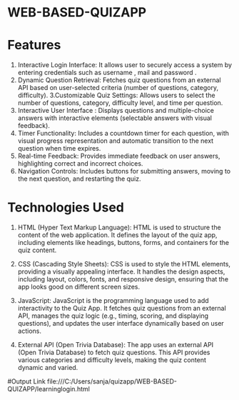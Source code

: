 # WEB-BASED-QUIZAPP

# Features
 1. Interactive Login Interface: It allows user to securely access a system by entering credentials such as username , mail and password .
 2. Dynamic Question Retrieval: Fetches quiz questions from an external API based on user-selected criteria (number of questions, category, difficulty).
 3.Customizable Quiz Settings:  Allows users to select the number of questions, category, difficulty level, and time per question.
 4. Interactive User Interface : Displays questions and multiple-choice answers with interactive elements (selectable answers with visual feedback).
 5. Timer Functionality: Includes a countdown timer for each question, with visual progress representation and automatic transition to the next question when time expires.
 6. Real-time Feedback: Provides immediate feedback on user answers, highlighting correct and incorrect choices.
 7. Navigation Controls: Includes buttons for submitting answers, moving to the next question, and restarting the quiz.

# Technologies Used
  1. HTML (Hyper Text Markup Language):
     HTML is used to structure the content of the web application. It defines the layout of the quiz  app, including elements like headings, buttons, forms, and containers for the quiz content.
 
   2. CSS (Cascading Style Sheets):
      CSS is used to style the HTML elements, providing a visually appealing interface. It handles the design aspects, including layout, colors, fonts, and responsive design, ensuring that the app looks good on different screen sizes.
 
   3. JavaScript:
     JavaScript is the programming language used to add interactivity to the Quiz App. It fetches quiz questions from an external API, manages the quiz logic (e.g., timing, scoring, and displaying questions), and updates the user interface dynamically based on user actions.
 
   4. External API (Open Trivia Database):
     The app uses an external API (Open Trivia Database) to fetch quiz questions. This API provides various categories and difficulty levels, making the quiz content dynamic and varied.

#Output Link
 file:///C:/Users/sanja/quizapp/WEB-BASED-QUIZAPP/learninglogin.html
 
 
